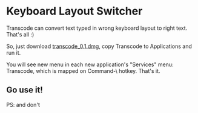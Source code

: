 Keyboard Layout Switcher
========================

Transcode can convert text typed in wrong keyboard layout to right text. That's all :)

So, just download [transcode_0.1.dmg](http://github.com/Flamefork/transcode/tree/master%2Freleases%2Ftranscode_0.1.dmg?raw=true), copy Transcode to Applications and run it.

You will see new menu in each new application's "Services" menu: Transcode, which is mapped on Command-\ hotkey. That's it.

Go use it!
----------

PS: and don't 